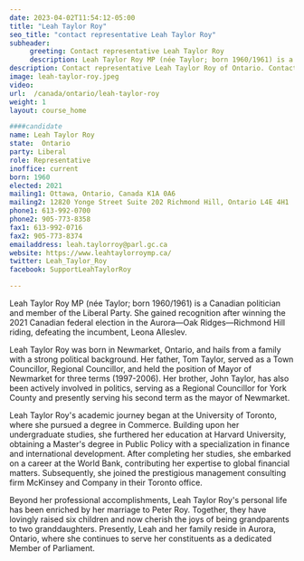 ```yaml
---
date: 2023-04-02T11:54:12-05:00
title: "Leah Taylor Roy"
seo_title: "contact representative Leah Taylor Roy"
subheader:
     greeting: Contact representative Leah Taylor Roy
     description: Leah Taylor Roy MP (née Taylor; born 1960/1961) is a Canadian politician and member of the Liberal Party.
description: Contact representative Leah Taylor Roy of Ontario. Contact information for Leah Taylor Roy includes email address, phone number, and mailing address.
image: leah-taylor-roy.jpeg
video:
url:  /canada/ontario/leah-taylor-roy
weight: 1
layout: course_home

####candidate
name: Leah Taylor Roy
state:	Ontario
party: Liberal
role: Representative
inoffice: current
born: 1960
elected: 2021
mailing1: Ottawa, Ontario, Canada K1A 0A6
mailing2: 12820 Yonge Street Suite 202 Richmond Hill, Ontario L4E 4H1
phone1: 613-992-0700
phone2: 905-773-8358
fax1: 613-992-0716
fax2: 905-773-8374
emailaddress: leah.taylorroy@parl.gc.ca
website: https://www.leahtaylorroymp.ca/
twitter: Leah_Taylor_Roy
facebook: SupportLeahTaylorRoy

---
```


Leah Taylor Roy MP (née Taylor; born 1960/1961) is a Canadian politician and member of the Liberal Party. She gained recognition after winning the 2021 Canadian federal election in the Aurora—Oak Ridges—Richmond Hill riding, defeating the incumbent, Leona Alleslev.

Leah Taylor Roy was born in Newmarket, Ontario, and hails from a family with a strong political background. Her father, Tom Taylor, served as a Town Councillor, Regional Councillor, and held the position of Mayor of Newmarket for three terms (1997-2006). Her brother, John Taylor, has also been actively involved in politics, serving as a Regional Councillor for York County and presently serving his second term as the mayor of Newmarket.

Leah Taylor Roy's academic journey began at the University of Toronto, where she pursued a degree in Commerce. Building upon her undergraduate studies, she furthered her education at Harvard University, obtaining a Master's degree in Public Policy with a specialization in finance and international development. After completing her studies, she embarked on a career at the World Bank, contributing her expertise to global financial matters. Subsequently, she joined the prestigious management consulting firm McKinsey and Company in their Toronto office.

Beyond her professional accomplishments, Leah Taylor Roy's personal life has been enriched by her marriage to Peter Roy. Together, they have lovingly raised six children and now cherish the joys of being grandparents to two granddaughters. Presently, Leah and her family reside in Aurora, Ontario, where she continues to serve her constituents as a dedicated Member of Parliament.
